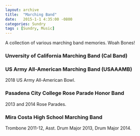 ```yaml
---
layout: archive
title:  "Marching Band"
date:   2015-1-1 4:35:00 -0800
categories: Sundry
tags : [Sundry, Music]
---
```


A collection of various marching band memories. Woah Bones! 


### Unversity of California Marching Band (Cal Band)
<script src="https://cdn.jsdelivr.net/npm/publicalbum@latest/embed-ui.min.js" async></script>
<div class="pa-carousel-widget" style="width:100%; height:480px; display:none;"
  data-link="https://photos.app.goo.gl/6cEcWE8jNcQoE3sPA"
  data-title="Cal Band"
  data-description="31 new items added to shared album"
  data-background-color="#ffffff">
  <img data-src="https://lh3.googleusercontent.com/OyjdtRGr0Z011T52xcyI2-zQ3ipDwFN581pF3Uy688X_FBKGQeeTSWB6loPKKBySr6DBe2L3nGK9PKoKnb91SEhZe_Ozcktg93F_4GPzHeSMSp7FJOhPACFRdxTdCUjJLzippCBsTg=w1920-h1080"/>
  <img data-src="https://lh3.googleusercontent.com/TziMCPz53B9eSDHLIc9ghtTztPnzgu-Ce5PGVQa14KXCiyKY2nkeCa2NOQvbgMagND8vLTXtbYNwE0X0skeGmD7rvq8lVbeRLSm5zm9G8ShSfexg1qPdIIH8RVGOTmliG1YDVZo4vQ=w1920-h1080"/>
  <img data-src="https://lh3.googleusercontent.com/W4yjs4RPQY6YACKFDa2eONv8TBzCI4MsBy1blymeLMcbTktUJpXAn5H8yKO3H6JBAbQaCtIg7tBmshYBi8QGGRELndyFbb7Y_LIPRkhO7jeu0E_WWCCl_aDbSbw2oxvle648bOp_xA=w1920-h1080"/>
  <img data-src="https://lh3.googleusercontent.com/owl1LDZ0aeKvQDW5brK31BwTA-hzlaHV50w-ZwAnsJtlrtoOsq-m8gMLs6XoXoKqJtwR74CPg8CxaMpf0OZW-nJIhE-fI0I2AIGEzrN2MKODjE4sJ2_AF26-YNMg2r-bVrpDvvTHsg=w1920-h1080"/>
  <img data-src="https://lh3.googleusercontent.com/bNhkQjswTwRlIZkaTf0zIGVv-lglmj8V8s_C4mzJk7nYt5x-EH8Hk_wjUPVHZ4xlcsV0KbDxQPpsC_XznLhvRdY6cVaiOuSyPaOsmtHA8MPuxblnJLN-UFH30JbHuvKItLIcQ1_NrA=w1920-h1080"/>
  <img data-src="https://lh3.googleusercontent.com/8fImVRQEqbY7lSJSchhXny1DLgm9NVQd125yGzsRnE2exD1arcFcWK-CbSwsW-r5UU9SdCy75J7CMesjld6yuzMUIFMlp7LaUxc2mcEbzS45WqCzsCTWcpfl5AQSUbbfULnUJ4jSsg=w1920-h1080"/>
  <img data-src="https://lh3.googleusercontent.com/_mAGTbhJOhVMSupxT1HeitUKJ598lF5iFRE49dykKYOxJFqOJkz7RpxonWmhdqSfi6mkVtbviO1A8_zCiEAlVbyRq1dWi2EiPJ2gmFeM-KgOSWX5s9MgovkBszCM7VIjbAeRBP3qkw=w1920-h1080"/>
  <img data-src="https://lh3.googleusercontent.com/hd_sDEwiUa_lzCG4HZMOn7tEtNs4E4j7WlaIXVy3FK8eMsfoO4ewJcc6RNVWg5faj0bQFS3WSEfm-Bqp7nNO7pZ-UhZfrhFVxfU0SzQoH-yBafVvOMnxHRGGwS2z58KPoEJ0Yzviug=w1920-h1080"/>
  <img data-src="https://lh3.googleusercontent.com/ympnZORAsSmnwxG0ji62151u94Zx8zd4CSzQO5BoCjBvCkxE8FsuM1wfpHB2b0jOgU8Xrf7ibGB_idZGt_hQ4Px4nib-V7CPERf_oFkJrvkTxunsYbxk6-yHG_9Jd7IJhB6Dlj6duw=w1920-h1080"/>
  <img data-src="https://lh3.googleusercontent.com/nREcmARqrcFBsmyR28qWVq6ROuJ0L-YR6YYCcNg3d9oN3CBVQWHQYRCaiYCnsH1PWsjFSNbN4P7iKh83UEThD8gnKxhUvDw3Lcj5YeVj4drzX8MXAnQqZaXHlq1sTVcgkyaExo8m9A=w1920-h1080"/>
  <img data-src="https://lh3.googleusercontent.com/MfbddMCujpAg01evhrJdpT-21M_HUbjLAEbAV_yKP6HSlw0hn96D27WGuUVKEeoX1JcuJ_JAEu2cTwGA-axezhNd5mnaLfL2Kn7wfmRueessuuwxoFwuBnXljPMsn_FheggUYJEgmA=w1920-h1080"/>
  <img data-src="https://lh3.googleusercontent.com/Paja-_9zC1EAe1YadntUp0pCype0dAv5fOuZY3g9x8ODyYi4C-BKfoJEI3-2VP8p6Ew7aBfbaxMoWJjOXd-rzxtx32I9Q63ZiCZH8mi4cF0d8PNYGbRqG79iGDMnZBFnONB4AbanFQ=w1920-h1080"/>
  <img data-src="https://lh3.googleusercontent.com/s_f3NyyCLg4WXnpwDYyY-_Yh6bymfcpFt0vU4FcssaSwmS8pWdmYPBXxo4L4dmb7ZbXAL5xyq8nG9nyeS-IaLtOx-1x3feiZlcjgO7JNlbu1Hl1OQwAMzLDR0SwhSU-azFuuEpzNNA=w1920-h1080"/>
  <img data-src="https://lh3.googleusercontent.com/Kb6UdOpX_I_5-FnEZPI-7utRCokxgv411TFSMBwBId4lxB8gBv8SFD8xSb69wD8gshU14Pr0RUDLDr7U49xZTxDsOhNPtNMOX-iL7ZVhQnJZt3QBBhn_GfvPx3_WF8MD0LdrC6UMBA=w1920-h1080"/>
  <img data-src="https://lh3.googleusercontent.com/y4wA22jhzoOUzZAHKR0X15fieKIL629tOXy-EBGc3l4GwQkTnrWE6bhfe51C1-wZk7KHp7mA_DYqcrcdQAuQFs8jQLsvLxy8mqSdoGYf3wKJITo6HurHo8dBZLdX8ZcR01vhIdC87Q=w1920-h1080"/>
  <img data-src="https://lh3.googleusercontent.com/uOeCNriN5spz3HmqelXwk3X7rlU3sIY3t23H7EYIUTJOKJWjVUk9tNFgErHNzqle1QZxZOGBA-8TFiEuwmo6w-nbfOW0KII6Z8nTtmlcjysmtSGEpZRgwYMGMWK-MfklfzPL6SsM6Q=w1920-h1080"/>
  <img data-src="https://lh3.googleusercontent.com/BgoIgfiap3rrRjG9w9J_9KbFJE1mJp-knpeSS2N3BoBzDwaq7pkwU8v30sG5yarfa8Rjc9gW-OfbXmsyHo1b_Y9rkEKdlL_RzTWAcGf7G0gLx-k6yzjbY-x6BYm_aEQCDJyYE8449A=w1920-h1080"/>
  <img data-src="https://lh3.googleusercontent.com/RzWQ-Tf7fVdYMJ8ax2B0hUjzCn4F_yojU6pY7iVy2b9sLuUjn1k04bWNvkeT5crexrCOheRV27B1GKxEXU0vkOM7b9UJd8aTMRifjU7WMJaMN0c5s0omRRziM6YfqL6idq9lP9RWQQ=w1920-h1080"/>
  <img data-src="https://lh3.googleusercontent.com/p0YtbNnGx-_a38KECFGP5GsP3xGRqIO6LLp-7qPefLmk5URpA45ktxPkq-jbska_7fJDAdyPgO0CCOhzZ64PqfpHgOWDYaBA0i8xQddeDGqxQec5rE9W0uDe_hUYJqznJMKJ2zMtPg=w1920-h1080"/>
  <img data-src="https://lh3.googleusercontent.com/WPjsOgh64sNH5RnrtSZOxPZWeSiDXZTDLX_ZHLgn2yXBctGXga8EkLR9zsttEr4LCH5i2bss4eqc2hIrolhu0u6JP-QWiMFpQ6tAKbPjNBHqX8oqNLsEyFB7CuDkLe2_pjy-fk2yxw=w1920-h1080"/>
  <img data-src="https://lh3.googleusercontent.com/jr4Q0k3lvMB0btUtZuL3zuKTDiUxLW3-i1viInzmevve6sC-MJanBxdhp6KEDjh_-XHiy6jNoctW1mJH1T0c_glFNsogeioZE_jlt9AP0aIp73AJdiXBs0fPevmcbV5ihOLWTN_ocg=w1920-h1080"/>
</div>


### US Army All-American Marching Band (USAAAMB)
<div class="pa-carousel-widget" style="width:100%; height:480px; display:none;"
  data-link="https://photos.app.goo.gl/6cEcWE8jNcQoE3sPA"
  data-title="All-American Marching Band"
  data-description="31 new items added to shared album"
  data-background-color="#000000">
  <img data-src="https://lh3.googleusercontent.com/05_XE5b0zqAdbdhkYRteseqYfG1NOXrHkN_JpmtPlLuVEas3fS6FyJqYOp4b8vadmHBYLwUTHFShKdTu71jgZcrZbNcwAjrhCaBCgY0U71pMVlYdOp3HzlO5LA6VVwGiO-kist60KA=w1920-h1080"/>
</div>
2018 US Army All-American Bowl.


### Pasadena City College Rose Parade Honor Band
<div class="pa-carousel-widget" style="width:100%; height:480px; display:none;"
  data-link="https://photos.app.goo.gl/6cEcWE8jNcQoE3sPA"
  data-title="Rose Parade Honor Band"
  data-description="31 new items added to shared album"
  data-background-color="#ffffff">
  <img data-src="https://lh3.googleusercontent.com/TkO6GctDK5Mdk1b2ycNs5CiRZjaLHZAka8xKlORypm2vTcMFVxAtlsZDYW7yFqXArv3s93fDWwoNMqXALykVsyS8bsGRqgCXnFJu-oxuhZs5_R56gnRYl_I_4ZtjqwCI-Agw3oUiqw=w1920-h1080"/>
  <img data-src="https://lh3.googleusercontent.com/f42yzQzZn4Hub3LgHLQmu2PuQHgVvNmWtiM_0JB5r5uxEgrpj_LQTJZ4AhLMrL5hV1V9ERD5t44OWqTJmclNITNG33bw9OwGq2Sd68sBv0zMXxbKE-M0XWm-6L07Kn5Rx_DUbS0bvg=w1920-h1080"/>
</div>

2013 and 2014 Rose Parades. 


### Mira Costa High School Marching Band
<div class="pa-carousel-widget" style="width:100%; height:480px; display:none;"
  data-link="https://photos.app.goo.gl/6cEcWE8jNcQoE3sPA"
  data-title="Mira Costa High School"
  data-description="31 new items added to shared album"
  data-background-color="#ffffff">
  <img data-src="https://lh3.googleusercontent.com/exX_4qTIS1nPdg2H1dYOzpH0gCSHDWNLmy95RWSwc_D7c_EozYF1Ro7ArKwDCWAPu4t7mh0C7dZV73B2wspYGdcW9btpfwaSzzfiV22GIwo2ZP1vQO3LsGhFTVS92kpV516xAcSrPA=w1920-h1080"/>
  <img data-src="https://lh3.googleusercontent.com/phI75Izv_Y1n4BRiHU3rzQpqklxba9xD293FTB6sfPpxZ82Hiv3V7Rc8Q22YtkKArvl1YOeBkz_FcVETHwUy1PR4F9TvRJcywjz3rZh6BBmU3cSXsr_02oG8VTY0P_eCFNTD5UTNiA=w1920-h1080"/>
  <img data-src="https://lh3.googleusercontent.com/U0UY5GhXIZuzV0kTeWTy2yuf1F5lpOq_YwKN0S6LX7e0byJE7yXExJGC7LVQlCEdTlreOCtC_ubvrAHrDcgqQnYccl1_chhK0Bf6HBhGpRMLZUSjKMF1jIh6kM8QNC2PWMdKt2mY7Q=w1920-h1080"/>
  <img data-src="https://lh3.googleusercontent.com/je-GVQXuTwLapkr1uriNy_-RAiPecGaYOw2T-5rxL8dWFhHyspBbRTaN36aojzBF0bxjD-i6gBIwrimV2TKOPb606k8JNdSU_XofLBfMOflhb-qG-v8E72uQjPlt3H5M7A070SKChQ=w1920-h1080"/>
  <img data-src="https://lh3.googleusercontent.com/Mp1OZZ_odIbpIECaKk55v-02UvOQjaOIcoVru9Vt9GbWY02atFlYLyBYXKMKUsP_ozNemV4l0PIzN6PvNtwzrmOtlNcQCcWqpzID-r5tNAzW4gGpSQqJyRx8teWBlCfGNq6Q91nHaQ=w1920-h1080"/>
  <img data-src="https://lh3.googleusercontent.com/y61B1SgM60I1gBEfa2XXfT1dBQ1qco2yZoCJSbC290wLXAByx-9MZBdizF9_0KbuNlWx6WtWZoPXBsqd4-tE9X5l1y9cILoLjRdf03tenX8kdss8bSqmGQvLhos2QidxCOZauOnfFg=w1920-h1080"/>
  <img data-src="https://lh3.googleusercontent.com/9brFfPFZ4zqwrFVbxNl7crAeUUMFoPmcoc74_H0iSyY6e1NUp7RBGksBBCAhbck33sNlLbmVfnRPfC00OHUPxnGn8Grw_vccE_72B94x4iaCwHgTl_rSOR-e_JZDH8gR22_qcEDJpQ=w1920-h1080"/>
</div>

Trombone 2011-12, Asst. Drum Major 2013, Drum Major 2014.





  
